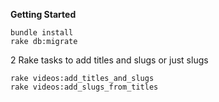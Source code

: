 **Getting Started**

```
bundle install
rake db:migrate
```

2 Rake tasks to add titles and slugs or just slugs
```
rake videos:add_titles_and_slugs
rake videos:add_slugs_from_titles
```